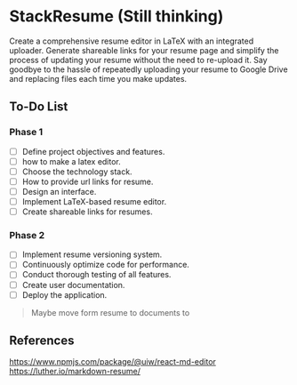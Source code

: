 # StackResume (Still thinking)

Create a comprehensive resume editor in LaTeX with an integrated uploader. Generate shareable links for your resume page and simplify the process of updating your resume without the need to re-upload it. Say goodbye to the hassle of repeatedly uploading your resume to Google Drive and replacing files each time you make updates.

## To-Do List
### Phase 1
- [ ] Define project objectives and features.
- [ ] how to make a latex editor.
- [ ] Choose the technology stack.
- [ ] How to provide url links for resume.
- [ ] Design an interface.
- [ ] Implement LaTeX-based resume editor.
- [ ] Create shareable links for resumes.

### Phase 2
- [ ] Implement resume versioning system.
- [ ] Continuously optimize code for performance.
- [ ] Conduct thorough testing of all features.
- [ ] Create user documentation.
- [ ] Deploy the application.

> Maybe move form resume to documents to

## References
https://www.npmjs.com/package/@uiw/react-md-editor
https://luther.io/markdown-resume/
